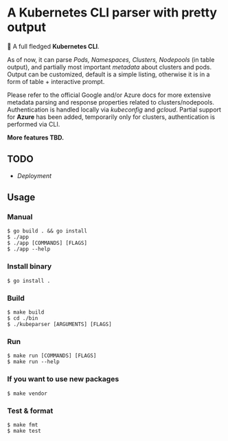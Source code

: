 # A Kubernetes CLI parser with pretty output 

:wave: A full fledged **Kubernetes CLI**.

As of now, it can parse _Pods, Namespaces, Clusters, Nodepools_ (in table output), and partially most important _metadata_ about clusters and pods. Output can be customized, default is a simple listing, otherwise it is in a form of table + interactive prompt.

Please refer to the official Google and/or Azure docs for more extensive metadata parsing and response properties related to clusters/nodepools. Authentication is handled locally via _kubeconfig_ and _gcloud_. Partial support for **Azure** has been added, temporarily only for clusters, authentication is performed via CLI.

**More features TBD.**


## TODO ##
- _Deployment_
  
## Usage ##

### Manual ###
```console
$ go build . && go install
$ ./app
$ ./app [COMMANDS] [FLAGS]
$ ./app --help
```

### Install binary ###
```console
$ go install .
```

### Build ###
```console
$ make build
$ cd ./bin
$ ./kubeparser [ARGUMENTS] [FLAGS]
```

### Run ###
```console
$ make run [COMMANDS] [FLAGS]
$ make run --help
```

### If you want to use new packages ###
```console
$ make vendor
```

### Test & format ###
```console
$ make fmt
$ make test
```
